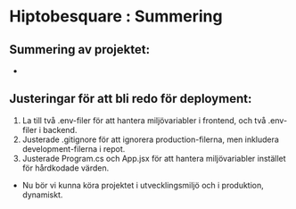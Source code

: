 ﻿# Hiptobesquare : Summering

## Summering av projektet:

-  

## Justeringar för att bli redo för deployment: 

1. La till två .env-filer för att hantera miljövariabler i frontend, och två .env-filer i backend.
2. Justerade .gitignore för att ignorera production-filerna, men inkludera development-filerna i repot.
3. Justerade Program.cs och App.jsx för att hantera miljövariabler instället för hårdkodade värden.
- Nu bör vi kunna köra projektet i utvecklingsmiljö och i produktion, dynamiskt.